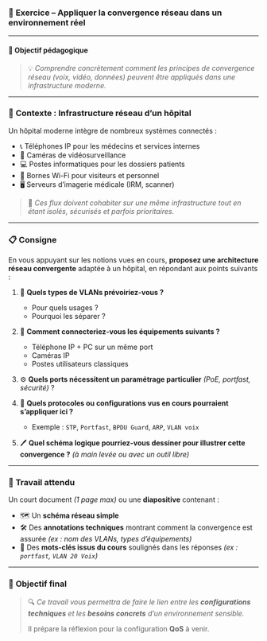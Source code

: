 ### 🧪 **Exercice – Appliquer la convergence réseau dans un environnement réel**

---

#### 🎯 **Objectif pédagogique**
> 💡 *Comprendre concrètement comment les principes de convergence réseau (voix, vidéo, données) peuvent être appliqués dans une infrastructure moderne.*

---

### 🏥 **Contexte : Infrastructure réseau d’un hôpital**

Un hôpital moderne intègre de nombreux systèmes connectés :

- 📞 Téléphones IP pour les médecins et services internes
- 🎥 Caméras de vidéosurveillance
- 💻 Postes informatiques pour les dossiers patients
- 📶 Bornes Wi-Fi pour visiteurs et personnel
- 🖥 Serveurs d’imagerie médicale (IRM, scanner)

> 📌 *Ces flux doivent cohabiter sur une même infrastructure tout en étant isolés, sécurisés et parfois prioritaires.*

---

### 📋 **Consigne**

En vous appuyant sur les notions vues en cours, **proposez une architecture réseau convergente** adaptée à un hôpital, en répondant aux points suivants :

1. 🧩 **Quels types de VLANs prévoiriez-vous ?**
   - Pour quels usages ?
   - Pourquoi les séparer ?

2. 🔌 **Comment connecteriez-vous les équipements suivants ?**
   - Téléphone IP + PC sur un même port
   - Caméras IP
   - Postes utilisateurs classiques

3. ⚙️ **Quels ports nécessitent un paramétrage particulier** *(PoE, portfast, sécurité)* ?

4. 🔧 **Quels protocoles ou configurations vus en cours pourraient s’appliquer ici ?**
   - Exemple : `STP`, `Portfast`, `BPDU Guard`, `ARP`, `VLAN voix`

5. 🖊 **Quel schéma logique pourriez-vous dessiner pour illustrer cette convergence ?**
   *(à main levée ou avec un outil libre)*

---

### 📝 **Travail attendu**

Un court document *(1 page max)* ou une **diapositive** contenant :

- 🗺 Un **schéma réseau simple**
- 🛠 Des **annotations techniques** montrant comment la convergence est assurée *(ex : nom des VLANs, types d’équipements)*
- 🧠 Des **mots-clés issus du cours** soulignés dans les réponses *(ex : `portfast`, `VLAN 20 Voix`)*

---

### 🧠 **Objectif final**
> 🔍 *Ce travail vous permettra de faire le lien entre les **configurations techniques** et les **besoins concrets** d’un environnement sensible.*
> 
> Il prépare la réflexion pour la configuration **QoS** à venir.
